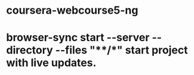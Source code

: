 # coursera-webcourse5-ng
# browser-sync start --server --directory --files "**/*" start project with live updates.
